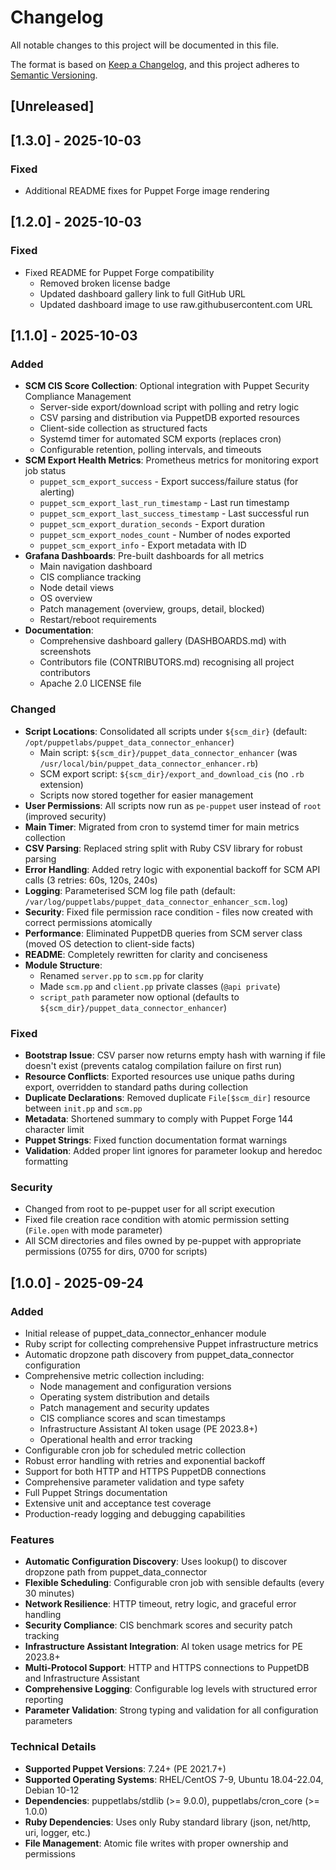 # Changelog

All notable changes to this project will be documented in this file.

The format is based on [Keep a Changelog](https://keepachangelog.com/en/1.0.0/), and this project adheres to [Semantic Versioning](https://semver.org/spec/v2.0.0.html).

## [Unreleased]

## [1.3.0] - 2025-10-03

### Fixed

- Additional README fixes for Puppet Forge image rendering

## [1.2.0] - 2025-10-03

### Fixed

- Fixed README for Puppet Forge compatibility
  - Removed broken license badge
  - Updated dashboard gallery link to full GitHub URL
  - Updated dashboard image to use raw.githubusercontent.com URL

## [1.1.0] - 2025-10-03

### Added

- **SCM CIS Score Collection**: Optional integration with Puppet Security Compliance Management
  - Server-side export/download script with polling and retry logic
  - CSV parsing and distribution via PuppetDB exported resources
  - Client-side collection as structured facts
  - Systemd timer for automated SCM exports (replaces cron)
  - Configurable retention, polling intervals, and timeouts
- **SCM Export Health Metrics**: Prometheus metrics for monitoring export job status
  - `puppet_scm_export_success` - Export success/failure status (for alerting)
  - `puppet_scm_export_last_run_timestamp` - Last run timestamp
  - `puppet_scm_export_last_success_timestamp` - Last successful run
  - `puppet_scm_export_duration_seconds` - Export duration
  - `puppet_scm_export_nodes_count` - Number of nodes exported
  - `puppet_scm_export_info` - Export metadata with ID
- **Grafana Dashboards**: Pre-built dashboards for all metrics
  - Main navigation dashboard
  - CIS compliance tracking
  - Node detail views
  - OS overview
  - Patch management (overview, groups, detail, blocked)
  - Restart/reboot requirements
- **Documentation**:
  - Comprehensive dashboard gallery (DASHBOARDS.md) with screenshots
  - Contributors file (CONTRIBUTORS.md) recognising all project contributors
  - Apache 2.0 LICENSE file

### Changed

- **Script Locations**: Consolidated all scripts under `${scm_dir}` (default: `/opt/puppetlabs/puppet_data_connector_enhancer`)
  - Main script: `${scm_dir}/puppet_data_connector_enhancer` (was `/usr/local/bin/puppet_data_connector_enhancer.rb`)
  - SCM export script: `${scm_dir}/export_and_download_cis` (no `.rb` extension)
  - Scripts now stored together for easier management
- **User Permissions**: All scripts now run as `pe-puppet` user instead of `root` (improved security)
- **Main Timer**: Migrated from cron to systemd timer for main metrics collection
- **CSV Parsing**: Replaced string split with Ruby CSV library for robust parsing
- **Error Handling**: Added retry logic with exponential backoff for SCM API calls (3 retries: 60s, 120s, 240s)
- **Logging**: Parameterised SCM log file path (default: `/var/log/puppetlabs/puppet_data_connector_enhancer_scm.log`)
- **Security**: Fixed file permission race condition - files now created with correct permissions atomically
- **Performance**: Eliminated PuppetDB queries from SCM server class (moved OS detection to client-side facts)
- **README**: Completely rewritten for clarity and conciseness
- **Module Structure**:
  - Renamed `server.pp` to `scm.pp` for clarity
  - Made `scm.pp` and `client.pp` private classes (`@api private`)
  - `script_path` parameter now optional (defaults to `${scm_dir}/puppet_data_connector_enhancer`)

### Fixed

- **Bootstrap Issue**: CSV parser now returns empty hash with warning if file doesn't exist (prevents catalog compilation failure on first run)
- **Resource Conflicts**: Exported resources use unique paths during export, overridden to standard paths during collection
- **Duplicate Declarations**: Removed duplicate `File[$scm_dir]` resource between `init.pp` and `scm.pp`
- **Metadata**: Shortened summary to comply with Puppet Forge 144 character limit
- **Puppet Strings**: Fixed function documentation format warnings
- **Validation**: Added proper lint ignores for parameter lookup and heredoc formatting

### Security

- Changed from root to pe-puppet user for all script execution
- Fixed file creation race condition with atomic permission setting (`File.open` with mode parameter)
- All SCM directories and files owned by pe-puppet with appropriate permissions (0755 for dirs, 0700 for scripts)

## [1.0.0] - 2025-09-24

### Added

- Initial release of puppet_data_connector_enhancer module
- Ruby script for collecting comprehensive Puppet infrastructure metrics
- Automatic dropzone path discovery from puppet_data_connector configuration
- Comprehensive metric collection including:
  - Node management and configuration versions
  - Operating system distribution and details
  - Patch management and security updates
  - CIS compliance scores and scan timestamps
  - Infrastructure Assistant AI token usage (PE 2023.8+)
  - Operational health and error tracking
- Configurable cron job for scheduled metric collection
- Robust error handling with retries and exponential backoff
- Support for both HTTP and HTTPS PuppetDB connections
- Comprehensive parameter validation and type safety
- Full Puppet Strings documentation
- Extensive unit and acceptance test coverage
- Production-ready logging and debugging capabilities

### Features

- **Automatic Configuration Discovery**: Uses lookup() to discover dropzone path from puppet_data_connector
- **Flexible Scheduling**: Configurable cron job with sensible defaults (every 30 minutes)
- **Network Resilience**: HTTP timeout, retry logic, and graceful error handling
- **Security Compliance**: CIS benchmark scores and security patch tracking
- **Infrastructure Assistant Integration**: AI token usage metrics for PE 2023.8+
- **Multi-Protocol Support**: HTTP and HTTPS connections to PuppetDB and Infrastructure Assistant
- **Comprehensive Logging**: Configurable log levels with structured error reporting
- **Parameter Validation**: Strong typing and validation for all configuration parameters

### Technical Details

- **Supported Puppet Versions**: 7.24+ (PE 2021.7+)
- **Supported Operating Systems**: RHEL/CentOS 7-9, Ubuntu 18.04-22.04, Debian 10-12
- **Dependencies**: puppetlabs/stdlib (>= 9.0.0), puppetlabs/cron_core (>= 1.0.0)
- **Ruby Dependencies**: Uses only Ruby standard library (json, net/http, uri, logger, etc.)
- **File Management**: Atomic file writes with proper ownership and permissions
